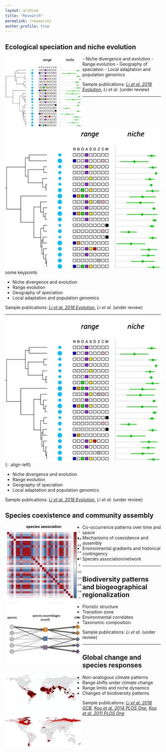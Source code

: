 ```yaml
---
layout: archive
title: "Research"
permalink: /research/
author_profile: true
---
```



## Ecological speciation and niche evolution

<!--![](./images/fig_nicheRange.png){: width=30% style="float: left"}
does not work-->
<img style="float: left" width="250" src="/images/fig_nicheRange.png">
- Niche divergence and evolution
- Range evolution
- Geography of speciation
- Local adaptation and population genomics

Sample publications: [*Li et al. 2018 Evolution*](https://doi.org/10.1111/evo.13567), *Li et al.* (under review)

---

![image alt <](images/fig_nicheRange.png)some keypoints
- Niche divergence and evolution
- Range evolution
- Geography of speciation
- Local adaptation and population genomics

Sample publications: [*Li et al. 2018 Evolution*](https://doi.org/10.1111/evo.13567), *Li et al.* (under review)

---

![left-aligned-image](images/fig_nicheRange.png){: .align-left}
- Niche divergence and evolution
- Range evolution
- Geography of speciation
- Local adaptation and population genomics

Sample publications: [*Li et al. 2018 Evolution*](https://doi.org/10.1111/evo.13567), *Li et al.* (under review)



## Species coexistence and community assembly

<img style="float: left" width="250" src="/images/fig_speciesAssociation.png">

- Co-occurrence patterns over time and space
- Mechanisms of coexistence and assembly
- Environmental gradients and historical contingency
- Species association/network


---

## Biodiversity patterns and biogeographical regionalization
<img style="float: left" width="250" src="/images/fig_GoM.png">

- Floristic structure
- Transition zone
- Environmental correlates
- Taxonomic composition


Sample publications: *Li et al.* (under review)


---

## Global change and species responses

<img style="float: left" width="250" src="/images/fig_NAC.png">

- Non-analogous climate patterns
- Range shifts under climate change
- Range limits and niche dynamics
- Changes of biodiversity patterns


Sample publications: [*Li et al. 2018 GCB*](https://doi.org/10.1111/gcb.14104), [*Kou et al. 2014 PLOS One*](https://doi.org/10.1371/journal.pone.0098643), [*Kou et al. 2011 PLOS One*](https://doi.org/10.1371/journal.pone.0023115)

